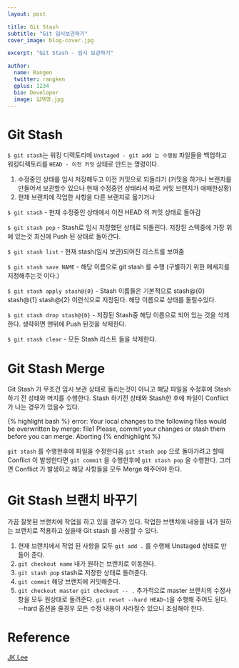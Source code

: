 ```yaml
---
layout: post

title: Git Stash
subtitle: "Git 임시보관하기"
cover_image: blog-cover.jpg

excerpt: "Git Stash - 임시 보관하기"

author:
  name: Rangen
  twitter: rangken
  gplus: 1234
  bio: Developer
  image: 김재영.jpg
---
```


# Git Stash
`$ git stash`는 워킹 디렉토리에 `Unstaged - git add 는 수행됨` 파일들을 백업하고 워킹디렉토리를 `HEAD - 이전 커밋` 상태로 만드는 명령이다.

  1. 수정중인 상태를 임시 저장해두고 이전 커밋으로 되돌리기 (커밋을 하거나 브랜치를 만들어서 보관할수 있으나 현재 수정중인 상태라서 따로 커밋 브랜치가 애매한상황)
  2. 현재 브랜치에 작업한 사항을 다른 브랜치로 옮기거나

`$ git stash` - 현재 수정중인 상태에서 이전 HEAD 의 커밋 상태로 돌아감

`$ git stash pop` - Stash로 임시 저장했던 상태로 되돌린다. 저장된 스택중에 가장 위에 있는것 최신에 Push 된 상태로 돌아간다.

`$ git stash list` - 현재 stash(임시 보관)되어진 리스트를 보여줌

`$ git stash save NAME` - 해당 이름으로 git stash 를 수행 (구별하기 위한 메세지를 지정해주는것 이다.)

`$ git stash apply stash@{0}` - Stash 이름들은 기본적으로 stash@{0} stash@{1} stash@{2} 이런식으로 지정된다. 해당 이름으로 상태를 돌릴수있다.

`$ git stash drop stash@{0}` - 저장된 Stash중 해당 이름으로 되어 있는 것을 삭제한다. 생략하면 맨위에 Push 된것을 삭제한다.

`$ git stash clear` - 모든 Stash 리스트 들을 삭제한다.

# Git Stash Merge
Git Stash 가 무조건 임시 보관 상태로 돌리는것이 아니고 해당 파일을 수정후에 Stash 하기 전 상태와 머지를 수행한다.
Stash 하기전 상태와 Stash한 후에 파일이 Conflict 가 나는 경우가 있을수 있다.

{% highlight bash %}
error: Your local changes to the following files would be overwritten by merge:
  file1
Please, commit your changes or stash them before you can merge.
Aborting
{% endhighlight %}

`git stash` 를 수행한후에 파일을 수정한다음 `git stash pop` 으로 돌아가려고 할때 Conflict 이 발생한다면 `git commit` 을 수행한후에
`git stash pop` 을 수행한다. 그러면 Conflict 가 발생하고 해당 사항들을 모두 Merge 해주어야 한다.

# Git Stash 브랜치 바꾸기
가끔 잘못된 브랜치에 작업을 하고 있을 경우가 있다. 작업한 브랜치에 내용을 내가 원하는 브랜치로 적용하고 싶을때 Git stash 를 사용할 수 있다.

  1. 현재 브랜치에서 작업 된 사항을 모두 `git add .` 를 수행해 Unstaged 상태로 만들어 준다.
  2. `git checkout name` 내가 원하는 브랜치로 이동한다.
  3. `git stash pop` stash로 저장한 상태로 돌려준다.
  4. `git commit` 해당 브랜치에 커밋해준다.
  5. `git checkout master` `git checkout -- .` 추가적으로 master 브랜치의 수정사항을 모두 원상태로 돌려준다. `git reset --hard HEAD~1`을 수행해
   주어도 된다. --hard 옵션을 줄경우 모든 수정 내용이 사라질수 있으니 조심해야 한다.

# Reference
[JK.Lee](http://wit.nts-corp.com/2014/03/25/1153)
